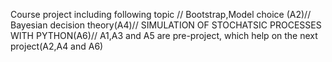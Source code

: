 Course project including following topic //
Bootstrap,Model choice (A2)//
Bayesian decision theory(A4)//
SIMULATION OF STOCHATSIC PROCESSES WITH PYTHON(A6)//
A1,A3 and A5 are pre-project, which help on the next project(A2,A4 and A6)
